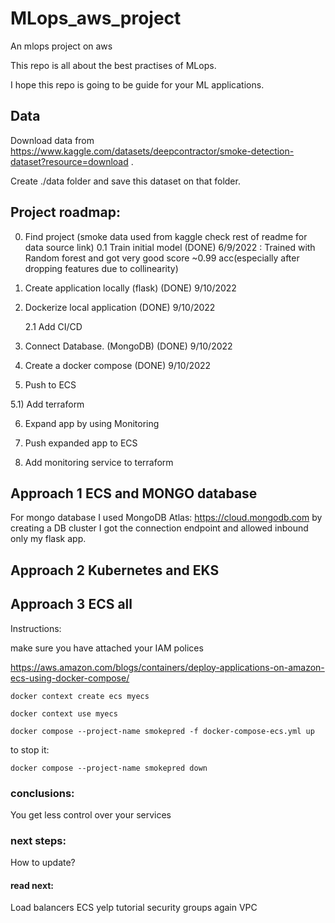 # MLops_aws_project
An mlops project on aws

This repo is all about the best practises of MLops.

I hope this repo is going to be guide for your ML applications.


## Data

Download data from https://www.kaggle.com/datasets/deepcontractor/smoke-detection-dataset?resource=download .

Create ./data folder and save this dataset on that folder.

## Project roadmap:
0) Find project (smoke data used from kaggle check rest of readme for data source link)
  0.1 Train initial model (DONE) 6/9/2022 : Trained with Random forest and got very good score ~0.99 acc(especially after dropping features due to collinearity) 

1) Create application locally (flask) (DONE) 9/10/2022

2) Dockerize local application (DONE) 9/10/2022

    2.1 Add CI/CD

3) Connect Database. (MongoDB) (DONE) 9/10/2022

4) Create a docker compose (DONE) 9/10/2022

5) Push to ECS

  5.1) Add terraform

6) Expand app by using Monitoring

7) Push expanded app to ECS

8) Add monitoring service to terraform

## Approach 1 ECS and MONGO database

For mongo database I used MongoDB Atlas: https://cloud.mongodb.com
by creating a DB cluster I got the connection endpoint and allowed inbound only my flask app.

## Approach 2 Kubernetes and EKS


## Approach 3 ECS all

Instructions:

make sure you have attached your IAM polices

https://aws.amazon.com/blogs/containers/deploy-applications-on-amazon-ecs-using-docker-compose/
```
docker context create ecs myecs

docker context use myecs

docker compose --project-name smokepred -f docker-compose-ecs.yml up
```
to stop it:
```
docker compose --project-name smokepred down 
```


### conclusions:

You get less control over your services

### next steps:

How to update?

#### read next:

Load balancers
ECS yelp tutorial
security groups
again VPC

